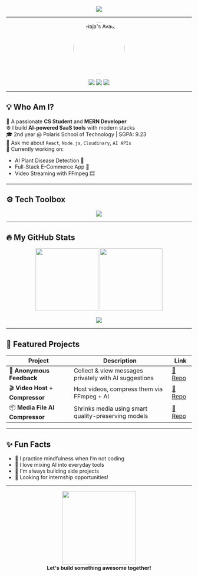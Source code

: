 <!-- Animated Header Banner (can use your custom Lottie/GIF later) -->
<p align="center">
  <img src="https://readme-typing-svg.herokuapp.com/?lines=Hi+👋,+I'm+Raja+Nayak;Full-Stack+Developer;AI+Web+App+Builder;Open+to+Internships!&center=true&width=500&height=50&color=58A6FF&vCenter=true&size=22" />
</p>

---

<!-- Avatar + Socials -->
<p align="center">
  <img src="https://avatars.githubusercontent.com/u/your-github-id" width="140" style="border-radius: 50%" alt="Raja's Avatar" />
</p>

<p align="center">
  <a href="mailto:rajanayak.dev@gmail.com"><img src="https://img.shields.io/badge/-Gmail-D14836?style=for-the-badge&logo=gmail&logoColor=white" /></a>
  <a href="https://linkedin.com/in/rajanayak-dev"><img src="https://img.shields.io/badge/-LinkedIn-blue?style=for-the-badge&logo=linkedin&logoColor=white" /></a>
  <a href="https://github.com/rajanayak-dev"><img src="https://img.shields.io/badge/-GitHub-181717?style=for-the-badge&logo=github&logoColor=white" /></a>
</p>

---

## 💡 Who Am I?

🧠 A passionate **CS Student** and **MERN Developer**  
⚙️ I build **AI-powered SaaS tools** with modern stacks  
🎓 2nd year @ Polaris School of Technology | SGPA: 9.23  
💬 Ask me about `React`, `Node.js`, `Cloudinary`, `AI APIs`  
📌 Currently working on:  
- AI Plant Disease Detection 🌿  
- Full-Stack E-Commerce App 🛒  
- Video Streaming with FFmpeg 🎞️  

---

## ⚙️ Tech Toolbox

<p align="center">
  <img src="https://skillicons.dev/icons?i=js,ts,react,nextjs,nodejs,express,mongodb,firebase,tailwind,materialui,vercel,cloudinary,git,github,netlify" />
</p>

---

## 🔥 My GitHub Stats

<p align="center">
  <img src="https://github-readme-stats.vercel.app/api?username=rajanayak-dev&show_icons=true&theme=radical&hide_border=true" height="170" />
  <img src="https://github-readme-streak-stats.herokuapp.com?user=rajanayak-dev&theme=radical&hide_border=true" height="170"/>
</p>

<p align="center">
  <img src="https://github-readme-activity-graph.vercel.app/graph?username=rajanayak-dev&theme=tokyo-night" />
</p>

---

## 🚀 Featured Projects

| Project | Description | Link |
|--------|-------------|------|
| 📝 **Anonymous Feedback** | Collect & view messages privately with AI suggestions | [🔗 Repo](#) |
| 🎬 **Video Host + Compressor** | Host videos, compress them via FFmpeg + AI | [🔗 Repo](#) |
| 📦 **Media File AI Compressor** | Shrinks media using smart quality-preserving models | [🔗 Repo](#) |

---

## ✨ Fun Facts

- 🧘 I practice mindfulness when I’m not coding  
- 🧠 I love mixing AI into everyday tools  
- 🧩 I'm always building side projects  
- 💼 Looking for internship opportunities!

---

<p align="center">
  <img src="https://media.giphy.com/media/L1R1tvI9svkIWwpVYr/giphy.gif" width="200"/>
  <br/><b>Let's build something awesome together!</b>
</p>
